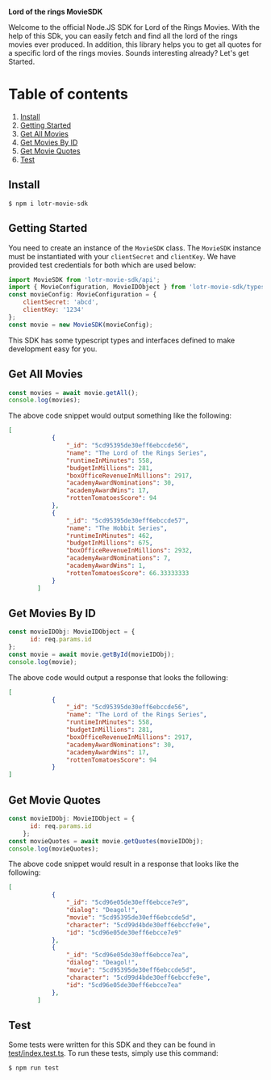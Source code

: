 **Lord of the rings MovieSDK**

Welcome to the official Node.JS SDK for Lord of the Rings Movies. With the help of this SDk, you can easily fetch and find all the lord of the rings movies ever produced. In addition, this library helps you to get all quotes for a specific lord of the rings movies. Sounds interesting already? Let's get Started.
# Table of contents
1. [Install](#install)
2. [Getting Started](#getting-started)
3. [Get All Movies](#get-all-movies)
4. [Get Movies By ID](#get-by-id)
5. [Get Movie Quotes](#get-movie-quotes)
6. [Test](#test)

## Install <a name="install"></a>
```
$ npm i lotr-movie-sdk
```

## Getting Started <a name="getting-started"></a>
You need to create an instance of the `MovieSDK` class. The `MovieSDK` instance must be instantiated with your `clientSecret` and `clientKey`. We have provided test credentials for both which are used below:
```javascript
import MovieSDK from 'lotr-movie-sdk/api';
import { MovieConfiguration, MovieIDObject } from 'lotr-movie-sdk/types';
const movieConfig: MovieConfiguration = {
    clientSecret: 'abcd',
    clientKey: '1234'
};
const movie = new MovieSDK(movieConfig);
```
This SDK has some typescript types and interfaces defined to make development easy for you.

## Get All Movies <a name="get-all-movies"></a>
```javascript
const movies = await movie.getAll();
console.log(movies);
```
The above code snippet would output something like the following:
```json
[
            {
                "_id": "5cd95395de30eff6ebccde56",
                "name": "The Lord of the Rings Series",
                "runtimeInMinutes": 558,
                "budgetInMillions": 281,
                "boxOfficeRevenueInMillions": 2917,
                "academyAwardNominations": 30,
                "academyAwardWins": 17,
                "rottenTomatoesScore": 94
            },
            {
                "_id": "5cd95395de30eff6ebccde57",
                "name": "The Hobbit Series",
                "runtimeInMinutes": 462,
                "budgetInMillions": 675,
                "boxOfficeRevenueInMillions": 2932,
                "academyAwardNominations": 7,
                "academyAwardWins": 1,
                "rottenTomatoesScore": 66.33333333
            }
        ]
```
## Get Movies By ID <a name="get-by-id"></a>
```javascript
const movieIDObj: MovieIDObject = {
      id: req.params.id
};
const movie = await movie.getById(movieIDObj);
console.log(movie);
```
The above code would output a response that looks the following:
```json
[
            {
                "_id": "5cd95395de30eff6ebccde56",
                "name": "The Lord of the Rings Series",
                "runtimeInMinutes": 558,
                "budgetInMillions": 281,
                "boxOfficeRevenueInMillions": 2917,
                "academyAwardNominations": 30,
                "academyAwardWins": 17,
                "rottenTomatoesScore": 94
            }
]
```

## Get Movie Quotes <a name="get-movie-quotes"></a>
```javascript
const movieIDObj: MovieIDObject = {
      id: req.params.id
    };
const movieQuotes = await movie.getQuotes(movieIDObj);
console.log(movieQuotes);
```
The above code snippet would result in a response that looks like the following:
```json
[
            {
                "_id": "5cd96e05de30eff6ebcce7e9",
                "dialog": "Deagol!",
                "movie": "5cd95395de30eff6ebccde5d",
                "character": "5cd99d4bde30eff6ebccfe9e",
                "id": "5cd96e05de30eff6ebcce7e9"
            },
            {
                "_id": "5cd96e05de30eff6ebcce7ea",
                "dialog": "Deagol!",
                "movie": "5cd95395de30eff6ebccde5d",
                "character": "5cd99d4bde30eff6ebccfe9e",
                "id": "5cd96e05de30eff6ebcce7ea"
            },
        ]
```

## Test <a name="test"></a>
Some tests were written for this SDK and they can be found in [test/index.test.ts](./test/index.test.ts). To run these tests, simply use this command:
```
$ npm run test
```
